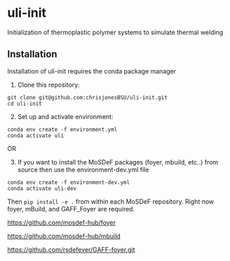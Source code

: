 # uli-init
Initialization of thermoplastic polymer systems to simulate thermal welding

## Installation

Installation of uli-init requires the conda package manager

1. Clone this repository:  

```
git clone git@github.com:chrisjonesBSU/uli-init.git  
cd uli-init  
```

2. Set up and activate environment:  

```
conda env create -f environment.yml  
conda activate uli
```  

OR  

3. If you want to install the MoSDeF packages (foyer, mbuild, etc..) from source then use the environment-dev.yml file
```
conda env create -f environment-dev.yml
conda activate uli-dev
```
Then `pip install -e .` from within each MoSDeF repository. Right now foyer, mBuild, and GAFF_Foyer are required.  

https://github.com/mosdef-hub/foyer  

https://github.com/mosdef-hub/mbuild  

https://github.com/rsdefever/GAFF-foyer.git
